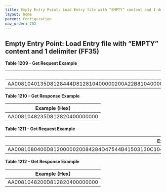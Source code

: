 ```yaml
---
title: Empty Entry Point: Load Entry file with “EMPTY” content and 1 delimiter (FF35)
layout: home
parent: Configuration
nav_order: 252
---
```


## Empty Entry Point: Load Entry file with “EMPTY” content and 1 delimiter (FF35)

**Table 1209 - Get Request Example**

| Example (Hex) |
|----|
| AA0081040135D8128444D812810400000200A22B8104000000288201048320d747a07102af345bbe0f41669ebd63aac8770aef5fa37ca00a2eaaf4112b8a2cA30A81083030303030323030870101 |

**Table 1210 - Get Response Example**

| Example (Hex)                |
|------------------------------|
| AA0081048235D812820400000000 |

**Table 1211 - Get Request Example**

| Example (Hex) |
|----|
| AA0081080400D8120000020084284D47544B41503130C10400000200CE18AA3dcfbc51fcdfd06ada36181f1cd3aee3f8f879bcFF3500 |

**Table 1212 - Get Response Example**

| Example (Hex)                |
|------------------------------|
| AA0081048200D812820400000000 |

##